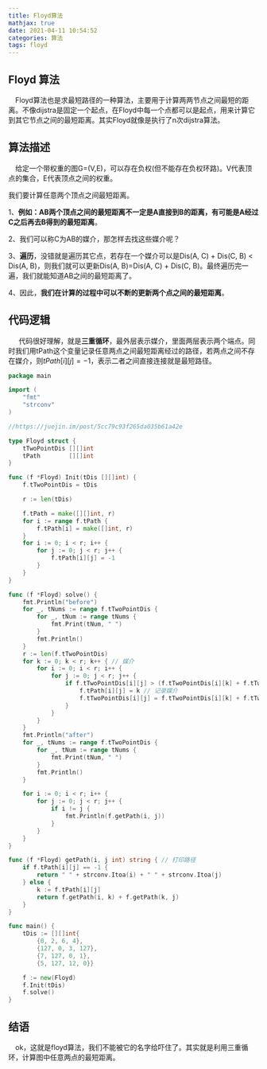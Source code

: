 ```yaml
---
title: Floyd算法
mathjax: true
date: 2021-04-11 10:54:52
categories: 算法
tags: floyd
---
```


## Floyd 算法

&ensp;&ensp;Floyd算法也是求最短路径的一种算法，主要用于计算两两节点之间最短的距离。不像dijstra是固定一个起点，在Floyd中每一个点都可以是起点，用来计算它到其它节点之间的最短距离。其实Floyd就像是执行了n次dijstra算法。

<!--more-->

## 算法描述

&ensp;&ensp;给定一个带权重的图G=(V,E)，可以存在负权(但不能存在负权环路)。V代表顶点的集合，E代表顶点之间的权重。

我们要计算任意两个顶点之间最短距离。

1、**例如：AB两个顶点之间的最短距离不一定是A直接到B的距离，有可能是A经过C之后再去B得到的最短距离**。

2、我们可以称C为AB的媒介，那怎样去找这些媒介呢？

3、**遍历**，没错就是遍历其它点，若存在一个媒介可以是Dis(A, C) + Dis(C, B) < Dis(A, B)，则我们就可以更新Dis(A, B)=Dis(A, C) + Dis(C, B)。最终遍历完一遍，我们就能知道AB之间的最短距离了。

4、因此，**我们在计算的过程中可以不断的更新两个点之间的最短距离**。

## 代码逻辑

&ensp;&ensp;&ensp;代码很好理解，就是**三重循环**，最外层表示媒介，里面两层表示两个端点。同时我们用tPath这个变量记录任意两点之间最短距离经过的路径，若两点之间不存在媒介，则$tPath[i][j]=-1$，表示二者之间直接连接就是最短路径。

```go
package main

import (
	"fmt"
	"strconv"
)

//https://juejin.im/post/5cc79c93f265da035b61a42e

type Floyd struct {
	tTwoPointDis [][]int
	tPath        [][]int
}

func (f *Floyd) Init(tDis [][]int) {
	f.tTwoPointDis = tDis

	r := len(tDis)

	f.tPath = make([][]int, r)
	for i := range f.tPath {
		f.tPath[i] = make([]int, r)
	}
	for i := 0; i < r; i++ {
		for j := 0; j < r; j++ {
			f.tPath[i][j] = -1
		}
	}
}

func (f *Floyd) solve() {
	fmt.Println("before")
	for _, tNums := range f.tTwoPointDis {
		for _, tNum := range tNums {
			fmt.Print(tNum, " ")
		}
		fmt.Println()
	}
	r := len(f.tTwoPointDis)
	for k := 0; k < r; k++ { // 媒介
		for i := 0; i < r; i++ {
			for j := 0; j < r; j++ {
				if f.tTwoPointDis[i][j] > (f.tTwoPointDis[i][k] + f.tTwoPointDis[k][j]) {
					f.tPath[i][j] = k // 记录媒介
					f.tTwoPointDis[i][j] = f.tTwoPointDis[i][k] + f.tTwoPointDis[k][j]
				}
			}
		}
	}
	fmt.Println("after")
	for _, tNums := range f.tTwoPointDis {
		for _, tNum := range tNums {
			fmt.Print(tNum, " ")
		}
		fmt.Println()
	}

	for i := 0; i < r; i++ {
		for j := 0; j < r; j++ {
			if i != j {
				fmt.Println(f.getPath(i, j))
			}
		}
	}
}

func (f *Floyd) getPath(i, j int) string { // 打印路径
	if f.tPath[i][j] == -1 {
		return " " + strconv.Itoa(i) + " " + strconv.Itoa(j)
	} else {
		k := f.tPath[i][j]
		return f.getPath(i, k) + f.getPath(k, j)
	}
}

func main() {
	tDis := [][]int{
		{0, 2, 6, 4},
		{127, 0, 3, 127},
		{7, 127, 0, 1},
		{5, 127, 12, 0}}

	f := new(Floyd)
	f.Init(tDis)
	f.solve()
}

```

## 结语

&ensp;&ensp;ok，这就是floyd算法，我们不能被它的名字给吓住了。其实就是利用三重循环，计算图中任意两点的最短距离。

